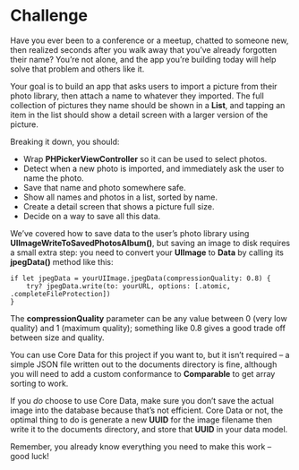 # Challenge

Have you ever been to a conference or a meetup, chatted to someone new, then realized seconds after you walk away that you’ve already forgotten their name? You’re not alone, and the app you’re building today will help solve that problem and others like it.

Your goal is to build an app that asks users to import a picture from their photo library, then attach a name to whatever they imported. The full collection of pictures they name should be shown in a **List**, and tapping an item in the list should show a detail screen with a larger version of the picture.

Breaking it down, you should:

- Wrap **PHPickerViewController** so it can be used to select photos.
- Detect when a new photo is imported, and immediately ask the user to name the photo.
- Save that name and photo somewhere safe.
- Show all names and photos in a list, sorted by name.
- Create a detail screen that shows a picture full size.
- Decide on a way to save all this data.

We’ve covered how to save data to the user’s photo library using **UIImageWriteToSavedPhotosAlbum()**, but saving an image to disk requires a small extra step: you need to convert your **UIImage** to **Data** by calling its **jpegData()** method like this:
```
if let jpegData = yourUIImage.jpegData(compressionQuality: 0.8) {
    try? jpegData.write(to: yourURL, options: [.atomic, .completeFileProtection])
}
```
The **compressionQuality** parameter can be any value between 0 (very low quality) and 1 (maximum quality); something like 0.8 gives a good trade off between size and quality.

You can use Core Data for this project if you want to, but it isn’t required – a simple JSON file written out to the documents directory is fine, although you will need to add a custom conformance to **Comparable** to get array sorting to work.

If you *do* choose to use Core Data, make sure you don’t save the actual image into the database because that’s not efficient. Core Data or not, the optimal thing to do is generate a new **UUID** for the image filename then write it to the documents directory, and store that **UUID** in your data model.

Remember, you already know everything you need to make this work – good luck!